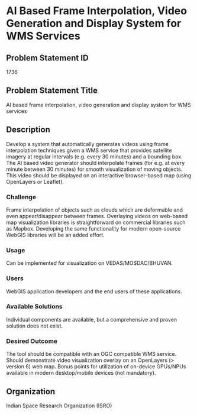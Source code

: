 # AI Based Frame Interpolation, Video Generation and Display System for WMS Services

## Problem Statement ID
1736

## Problem Statement Title
AI based frame interpolation, video generation and display system for WMS services

## Description
Develop a system that automatically generates videos using frame interpolation techniques given a WMS service that provides satellite imagery at regular intervals (e.g. every 30 minutes) and a bounding box. The AI based video generator should interpolate frames (for e.g. at every minute between 30 minutes) for smooth visualization of moving objects. This video should be displayed on an interactive browser-based map (using OpenLayers or Leaflet).

### Challenge
Frame interpolation of objects such as clouds which are deformable and even appear/disappear between frames. Overlaying videos on web-based map visualization libraries is straightforward on commercial libraries such as Mapbox. Developing the same functionality for modern open-source WebGIS libraries will be an added effort.

### Usage
Can be implemented for visualization on VEDAS/MOSDAC/BHUVAN.

### Users
WebGIS application developers and the end users of these applications.

### Available Solutions
Individual components are available, but a comprehensive and proven solution does not exist.

### Desired Outcome
The tool should be compatible with an OGC compatible WMS service. Should demonstrate video visualization overlay on an OpenLayers (> version 6) web map. Bonus points for utilization of on-device GPUs/NPUs available in modern desktop/mobile devices (not mandatory).

## Organization
Indian Space Research Organization (ISRO)